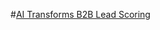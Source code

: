#[AI Transforms B2B Lead Scoring](https://superagi.com/the-future-of-lead-scoring-how-ai-is-transforming-b2b-marketing-trends-in-2025-and-beyond/)



